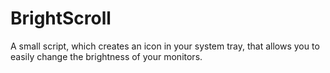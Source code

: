 # BrightScroll
A small script, which creates an icon in your system tray, that allows you to easily change the brightness of your monitors.
